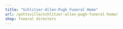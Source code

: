 ```yaml
---
title: "Schlitzer-Allen-Pugh Funeral Home"
url: /pottsville/schlitzer-allen-pugh-funeral-home/
shop: funeral directors
---
```

